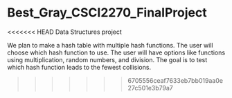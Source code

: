 # Best_Gray_CSCI2270_FinalProject
<<<<<<< HEAD
Data Structures project

We plan to make a hash table with multiple hash functions. The user will choose which hash function to use. The user will have options like functions using multiplication, random numbers, and division. The goal is to test which hash function leads to the fewest collisions.
>>>>>>> 6705556ceaf7633eb7bb019aa0e27c501e3b79a7
